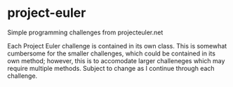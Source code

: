 # project-euler
Simple programming challenges from projecteuler.net

Each Project Euler challenge is contained in its own class. This is somewhat cumbersome for the smaller challenges, which could be contained in its own method; however, this is to accomodate larger challeneges which may require multiple methods. Subject to change as I continue through each challenge.
